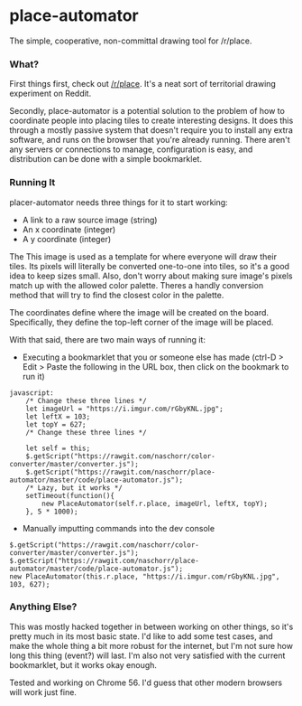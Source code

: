 # place-automator
The simple, cooperative, non-committal drawing tool for /r/place.

### What?
First things first, check out [/r/place](https://www.reddit.com/r/place/). It's a neat sort of territorial drawing experiment on Reddit.

Secondly, place-automator is a potential solution to the problem of how to coordinate people into placing tiles to create interesting designs. It does this through a mostly passive system that doesn't require you to install any extra software, and runs on the browser that you're already running. There aren't any servers or connections to manage, configuration is easy, and distribution can be done with a simple bookmarklet.

### Running It
placer-automator needs three things for it to start working:
- A link to a raw source image (string)
- An x coordinate (integer)
- A y coordinate (integer)
  
The This image is used as a template for where everyone will draw their tiles. Its pixels will literally be converted one-to-one into tiles, so it's a good idea to keep sizes small. Also, don't worry about making sure image's pixels match up with the allowed color palette. Theres a handly conversion method that will try to find the closest color in the palette.

The coordinates define where the image will be created on the board. Specifically, they define the top-left corner of the image will be placed.

With that said, there are two main ways of running it:
- Executing a bookmarklet that you or someone else has made (ctrl-D > Edit > Paste the following in the URL box, then click on the bookmark to run it)
```
javascript:
	/* Change these three lines */
	let imageUrl = "https://i.imgur.com/rGbyKNL.jpg";
	let leftX = 103;
	let topY = 627;
	/* Change these three lines */

	let self = this;
	$.getScript("https://rawgit.com/naschorr/color-converter/master/converter.js");
	$.getScript("https://rawgit.com/naschorr/place-automator/master/code/place-automator.js");
	/* Lazy, but it works */
	setTimeout(function(){
		new PlaceAutomator(self.r.place, imageUrl, leftX, topY);
	}, 5 * 1000);
```
- Manually imputting commands into the dev console
```
$.getScript("https://rawgit.com/naschorr/color-converter/master/converter.js");
$.getScript("https://rawgit.com/naschorr/place-automator/master/code/place-automator.js");
new PlaceAutomator(this.r.place, "https://i.imgur.com/rGbyKNL.jpg", 103, 627);
```

### Anything Else?
This was mostly hacked together in between working on other things, so it's pretty much in its most basic state. I'd like to add some test cases, and make the whole thing a bit more robust for the internet, but I'm not sure how long this thing (event?) will last. I'm also not very satisfied with the current bookmarklet, but it works okay enough.

Tested and working on Chrome 56. I'd guess that other modern browsers will work just fine.
